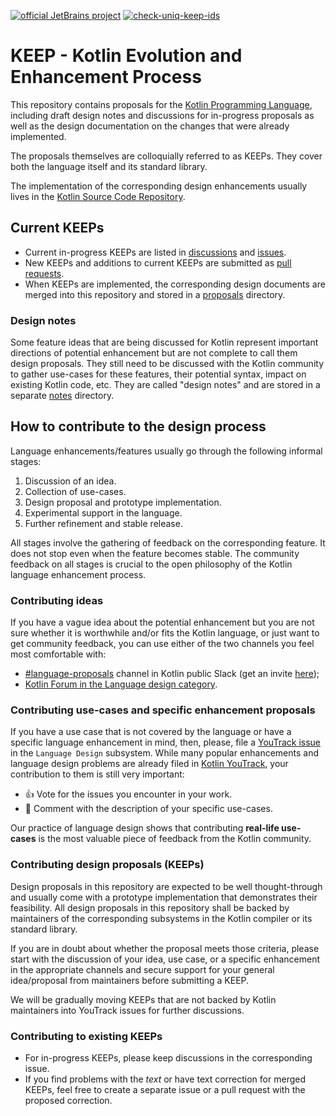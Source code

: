 [![official JetBrains project](https://jb.gg/badges/official.svg)](https://confluence.jetbrains.com/display/ALL/JetBrains+on+GitHub) [![check-uniq-keep-ids](https://github.com/Kotlin/KEEP/actions/workflows/check-uniq-keep-ids.yml/badge.svg?branch=master)](https://github.com/Kotlin/KEEP/actions/workflows/check-uniq-keep-ids.yml)

# KEEP - Kotlin Evolution and Enhancement Process

This repository contains proposals for the [Kotlin Programming Language](https://kotlinlang.org), including 
draft design notes and discussions for in-progress proposals as well as
the design documentation on the changes that were already implemented. 

The proposals themselves are colloquially referred to as KEEPs. 
They cover both the language itself and its standard library. 

The implementation of the corresponding design enhancements usually lives in 
the [Kotlin Source Code Repository](https://github.com/JetBrains/kotlin).

## Current KEEPs

* Current in-progress KEEPs are listed in [discussions](https://github.com/Kotlin/KEEP/discussions/categories/keep-discussions) and [issues](https://github.com/Kotlin/KEEP/issues).
* New KEEPs and additions to current KEEPs are submitted as [pull requests](https://github.com/Kotlin/KEEP/pulls).
* When KEEPs are implemented, the corresponding design documents are merged into this repository and stored in a [proposals](proposals) directory.

### Design notes

Some feature ideas that are being discussed for Kotlin represent important directions of potential enhancement but 
are not complete to call them design proposals. They still need to be discussed
with the Kotlin community to gather use-cases for these features, their potential syntax, impact on existing Kotlin code, etc.
They are called "design notes" and are stored in a separate [notes](notes) directory.

## How to contribute to the design process

Language enhancements/features usually go through the following informal stages:

1. Discussion of an idea.
2. Collection of use-cases.
3. Design proposal and prototype implementation.
4. Experimental support in the language.
5. Further refinement and stable release.

All stages involve the gathering of feedback on the corresponding feature.
It does not stop even when the feature becomes stable.
The community feedback on all stages is crucial to the open philosophy of the Kotlin language enhancement process. 

### Contributing ideas

If you have a vague idea about the potential enhancement but you are not sure whether it is worthwhile and/or
fits the Kotlin language, or just want to get community feedback, you can use either
of the two channels you feel most comfortable with:

* [#language-proposals](https://kotlinlang.slack.com/messages/language-proposals/) channel in Kotlin public Slack
  (get an invite [here](http://slack.kotlinlang.org/));
* [Kotlin Forum in the Language design category](https://discuss.kotlinlang.org/c/language-design).

### Contributing use-cases and specific enhancement proposals

If you have a use case that is not covered by the language or have a specific language enhancement in mind,
then, please, file a [YouTrack issue](https://kotl.in/issue) in the `Language Design` subsystem. 
While many popular enhancements and language design problems are already filed in 
[Kotlin YouTrack](https://youtrack.jetbrains.com/issues/KT?project=kt), your contribution to them is still very important:

* 👍 Vote for the issues you encounter in your work.
* 📝 Comment with the description of your specific use-cases.

Our practice of language design shows that contributing **real-life use-cases** is the most valuable piece of 
feedback from the Kotlin community.  

### Contributing design proposals (KEEPs)

Design proposals in this repository are expected to be well thought-through and usually come with
a prototype implementation that demonstrates their feasibility. All design proposals in this repository
shall be backed by maintainers of the corresponding subsystems in the Kotlin compiler or its standard library.

If you are in doubt about whether the proposal meets those criteria, please start with the discussion
of your idea, use case, or a specific enhancement in the appropriate channels and secure support for your general
idea/proposal from maintainers before submitting a KEEP.

We will be gradually moving KEEPs that are not backed by Kotlin maintainers into YouTrack issues for further 
discussions. 

### Contributing to existing KEEPs

* For in-progress KEEPs, please keep discussions in the corresponding issue.
* If you find problems with the _text_ or have text correction for merged KEEPs, feel free to create a separate
  issue or a pull request with the proposed correction.

